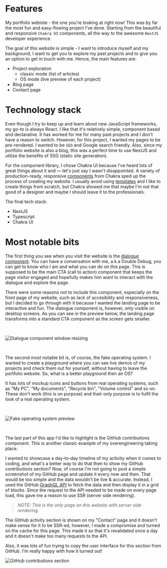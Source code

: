 # Features

My portfolio webiste - the one you're looking at right now! This was by far the most fun and easy-flowing project I've done. Starting from the beautiful and responsive <code>Chakra UI</code> components, all the way to the awesome <code>NextJS</code> developer experience.

The goal of this website is simple - I want to introduce myself and my background, I want to get you to explore my past projects and to give you an option to get in touch with me. Hence, the main features are:

- Project exploration
  - classic mode (list of articles)
  - OS mode (live preview of each project)
- Blog page
- Contact page

# Technology stack

Even though I try to keep up and learn about new JavaScript frameworks, my go-to is always React. I like that it's relatively simple, component based and declarative. It has worked for me for many past projects and I don't have a reason to switch. However, for this project, I wanted my pages to be pre-rendered. I wanted to be <code>SEO</code> and Google search friendly. Also, since my portfolio website is also a blog, this was a perfect time to use NextJS and utilize the benefits of SSG (static site generation).

For the component library, I chose Chakra UI because I've heard lots of great things about it and — let's just say I wasn't disappointed. A variety of production-ready, responsive [components](https://chakra-ui.com/docs/components) from Chakra sped up the process of creating my website. I usually avoid using [templates](https://chakra-templates.dev/page-sections/hero) and I like to create things from scratch, but Chakra showed me that maybe I'm not that good of a designer and maybe I should leave it to the professionals.

The final tech stack:

- NextJS
- Typescript
- Chakra UI

# Most notable bits

The first thing you see when you visit the website is the [dialogue component](/blog/how-i-made-this-react-dialogue-component). You can have a conversation with me, a.k.a Double Debug, you can get to know who I am and what you can do on this page. This is supposed to be the main CTA (call to action) component that keeps the page visitor engaged and hopefully makes him _want_ to interact with the dialogue and explore the page.

There were some reasons not to include this component, especially on the front page of my website, such as lack of accesibility and responsiveness, but I decided to go through with it because I wanted the landing page to be interactive and fun. The dialogue component is, however, only visible on desktop screens. As you can see in the preview below, the landing page transforms into a standard CTA component as the screen gets smaller.

<br />

![Dialogue component window resizing](/images/dialogue-component-window-resizing.gif)

<br />

The second most notable bit is, of course, the fake operating system. I wanted to create a playground where you can see live demos of my projects and check them out for yourself, without having to leave the portfolio website. So, what is a better playground then an OS?

It has lots of mockup icons and buttons from real operating systems, such as "My PC", "My documents", "Recycle bin", "Volume control" and so on. These don't work (this is on purpose) and their only purpose is to fulfil the look of a real operating system.

<br />

![Fake operating system preview](/images/operating-system-preview-low.gif)

<br />

The last part of this app I'd like to highlight is the GitHub contributions component. This is another classic example of my overengineering taking place.

I wanted to showcase a day-to-day timeline of my activity when it comes to coding, and what's a better way to do that then to show my GitHub contributions section? Now, of course I'm not going to post a simple screenshot of my GitHub page and update it every now and then. That would be too simple and the data wouldn't be live & accurate. Instead, I used the GitHub [GraphQL API](https://docs.github.com/en/graphql/overview/explorer) to fetch the data and then display it in a grid of blocks. Since the request to the API needed to be made on every page load, this gave me a reason to use SSR (server side rendering).

<blockquote>

_NOTE: This is the only page on this website with server side rendering._

</blockquote>

The GitHub activity section is shown on my "Contact" page and it doesn't make sense for it to be SSR-ed, however, I made a compromise and turned on the cache for this page. This made it so that it's revalidated once a day and it doesn't make too many requests to the API.

Also, it was lots of fun trying to copy the user interface for this section from GitHub. I'm really happy with how it turned out!

![GitHub contributions section](https://i.imgur.com/YIwZG8s.png)
